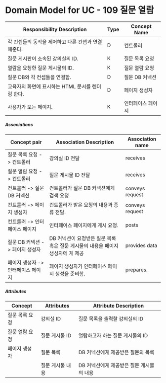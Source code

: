 # Domain Model for UC - 109 질문 열람

| Responsibility Description                          | Type | Concept Name      |
| --------------------------------------------------- | ---- | ----------------- |
| 각 컨셉들의 동작을 제어하고 다른 컨셉과 연결해준다. | D    | 컨트롤러          |
| 질문 게시판이 소속된 강의실의 ID.                   | K    | 질문 목록 요청    |
| 열람을 요청한 질문 게시물의 ID.                     | K    | 질문 열람 요청    |
| 질문 DB와 각 컨셉들을 연결함.                       | D    | 질문 DB 커넥션    |
| 교육자의 화면에 표시하는 HTML 문서를 렌더링 한다.   | D    | 페이지 생성자     |
| 사용자가 보는 페이지.                               | K    | 인터페이스 페이지 |

##### Associations

| Concept pair                       | Association Description                                      | Association name |
| ---------------------------------- | ------------------------------------------------------------ | ---------------- |
| 질문 목록 요청 -> 컨트롤러         | 강의실 ID 전달                                               | receives         |
| 질문 열람 요청 -> 컨트롤러         | 질문 게시물 ID 전달                                          | receives         |
| 컨트롤러 -> 질문 DB 커넥션         | 컨트롤러가 질문 DB 커넥션에게 검색 요청                      | conveys request  |
| 컨트롤러 -> 페이지 생성자          | 컨트롤러가 받은 요청의 내용과 종류 전달.                     | conveys request  |
| 컨트롤러 -> 인터페이스 페이지      | 인터페이스 페이지에게 게시 요청.                             | posts            |
| 질문 DB 커넥션 -> 페이지 생성자    | DB 커넥션이 요청받은 질문 목록 혹은 질문 게시물의 내용을 페이지 생성자에 게 제공 | provides data    |
| 페이지 생성자 -> 인터페이스 페이지 | 페이지 생성자가 인터페이스 페이지 생성을 준비함.             | prepares.        |

##### Attributes

| Concept        | Attributes       | Attribute Description                     |
| -------------- | ---------------- | ----------------------------------------- |
| 질문 목록 요청 | 강의실 ID        | 질문 목록을 출력할 강의실의 ID            |
| 질문 열람 요청 | 질문 게시물 ID   | 열람하고자 하는 질문 게시물의 ID          |
| 페이지 생성자  | 질문 목록        | DB 커넥션에게 제공받은 질문의 목록        |
|                | 질문 게시물 내용 | DB 커넥션에게 제공받은 질문 게시물의 내용 |

